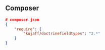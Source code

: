Composer
--------

```json
# composer.json
{
    "require": {
        "kujaff/doctrinefieldtypes": "2.*"
    }
}
```
